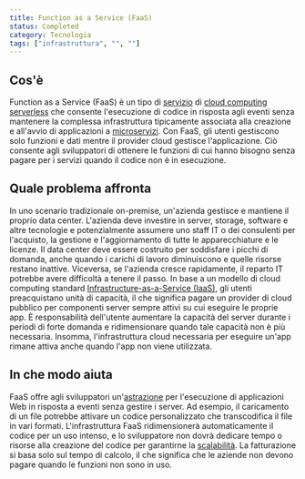```yaml
---
title: Function as a Service (FaaS)
status: Completed
category: Tecnologia
tags: ["infrastruttura", "", ""]
---
```


## Cos'è

Function as a Service (FaaS) è un tipo di [servizio](/it/service/) di [cloud computing](/it/cloud-computing/) [serverless](/it/serverless/) 
che consente l'esecuzione di codice in risposta agli eventi senza mantenere la complessa infrastruttura
tipicamente associata alla creazione e all'avvio di applicazioni a [microservizi](/it/microservices/).
Con FaaS, gli utenti gestiscono solo funzioni e dati mentre il provider cloud gestisce l'applicazione.
Ciò consente agli sviluppatori di ottenere le funzioni di cui hanno bisogno senza pagare per i servizi quando il codice non è in esecuzione.
 

## Quale problema affronta

In uno scenario tradizionale on-premise, un'azienda gestisce e mantiene il proprio data center.
L'azienda deve investire in server, storage, software e altre tecnologie
e potenzialmente assumere uno staff IT o dei consulenti per l'acquisto, la gestione e l'aggiornamento di tutte le apparecchiature e le licenze.
Il data center deve essere costruito per soddisfare i picchi di domanda, anche quando i carichi di lavoro diminuiscono e quelle risorse restano inattive.
Viceversa, se l'azienda cresce rapidamente, il reparto IT potrebbe avere difficoltà a tenere il passo.
In base a un modello di cloud computing standard [Infrastructure-as-a-Service (IaaS)](/it/infrastructure-as-a-service/),
gli utenti preacquistano unità di capacità, il che significa pagare un provider di cloud pubblico per componenti server sempre attivi su cui eseguire le proprie app.
È responsabilità dell'utente aumentare la capacità del server durante i periodi di forte domanda
e ridimensionare quando tale capacità non è più necessaria.
Insomma, l'infrastruttura cloud necessaria per eseguire un'app rimane attiva anche quando l'app non viene utilizzata.


## In che modo aiuta

FaaS offre agli sviluppatori un'[astrazione](/it/abstraction/) per l'esecuzione di applicazioni Web in risposta a eventi senza gestire i server.
Ad esempio, il caricamento di un file potrebbe attivare un codice personalizzato che transcodifica il file in vari formati.
L'infrastruttura FaaS ridimensionerà automaticamente il codice per un uso intenso,
e lo sviluppatore non dovrà dedicare tempo o risorse alla creazione del codice per garantirne la [scalabilità](/it/scalabilità/).
La fatturazione si basa solo sul tempo di calcolo, il che significa che le aziende non devono pagare quando le funzioni non sono in uso.
